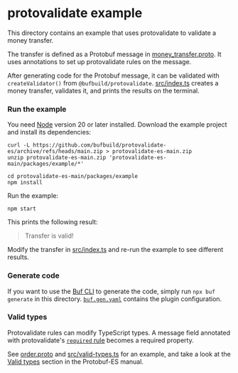 # protovalidate example

This directory contains an example that uses protovalidate to validate a money
transfer. 

The transfer is defined as a Protobuf message in [money_transfer.proto](./proto/banking/v1/money_transfer.proto). It uses annotations to set up protovalidate rules on the message.

After generating code for the Protobuf message, it can be validated with 
`createValidator()` from `@bufbuild/protovalidate`. [src/index.ts](./src/index.ts)
creates a money transfer, validates it, and prints the results on the terminal.


### Run the example

You need [Node](https://nodejs.org/en/download/) version 20 or later installed. Download the example project
and install its dependencies:

```shell
curl -L https://github.com/bufbuild/protovalidate-es/archive/refs/heads/main.zip > protovalidate-es-main.zip
unzip protovalidate-es-main.zip 'protovalidate-es-main/packages/example/*'

cd protovalidate-es-main/packages/example
npm install
```

Run the example:

```shell
npm start
```

This prints the following result:

> Transfer is valid!

Modify the transfer in [src/index.ts](./src/index.ts) and re-run the example to see different results.


### Generate code

If you want to use the [Buf CLI](https://github.com/bufbuild/buf) to generate the code,
simply run `npx buf generate` in this directory. [`buf.gen.yaml`](./buf.gen.yaml)
contains the plugin configuration.


### Valid types

Protovalidate rules can modify TypeScript types. A message field annotated with protovalidate's [`required` rule](https://buf.build/docs/reference/protovalidate/rules/field_rules/#required) becomes a required property.

See [order.proto](./proto/store/v1/order.proto) and [src/valid-types.ts](./src/valid-types.ts) for an example,
and take a look at the [Valid types](https://github.com/bufbuild/protobuf-es/blob/v2.5.0/MANUAL.md#valid-types)
section in the Protobuf-ES manual.
